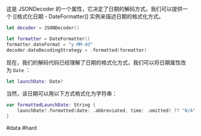 这是 JSONDecoder 的一个属性，它决定了日期的解码方式。我们可以提供一个 [[格式化日期 - DateFormatter]] 实例来描述日期的格式化方式。

```swift
let decoder = JSONDecoder()

let formatter = DateFormatter()
formatter.dateFormat = "y-MM-dd"
decoder.dateDecodingStrategy = .formatted(formatter)
```

现在，我们的解码代码已经理解了日期的格式化方式，我们可以将日期属性改为 `Date` ：

```swift
let launchDate: Date?
```

当然，该日期可以用以下方式格式化为字符串：

```swift
var formattedLaunchDate: String {
    launchDate?.formatted(date: .abbreviated, time: .omitted) ?? "N/A"
}
```

#data #hard 
